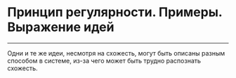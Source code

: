 # Принцип регулярности. Примеры. Выражение идей

---

Одни и те же идеи, несмотря на схожесть, могут быть описаны разным способом в системе, из-за чего может быть трудно распознать схожесть.